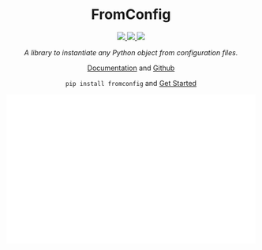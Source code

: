 <p align="center">

<h1 align="center">FromConfig</h1>

<p align="center">
    <a href="https://pypi.python.org/pypi/fromconfig">
        <img src="https://img.shields.io/pypi/v/fromconfig.svg">
    </a>
    <a href="https://github.com/criteo/fromconfig/actions?query=workflow%3A%22Continuous+integration%22">
        <img src="https://github.com/criteo/fromconfig/workflows/Continuous%20integration/badge.svg">
    </a>
    <a href="https://criteo.github.io/fromconfig">
        <img src="https://img.shields.io/website?down_color=red&down_message=down&label=documentation&up_color=green&up_message=up&url=https%3A%2F%2Fcriteo.github.io%2Ffromconfig%2F">
    </a>
</p>

<p align="center"><i>A library to instantiate any Python object from configuration files.</i></p>

<p align="center"><a href="https://criteo.github.io/fromconfig">Documentation</a> and <a href="https://github.com/criteo/fromconfig">Github</a></p>

<p align="center">
    <code>pip install fromconfig</code> and <a href="https://criteo.github.io/fromconfig/#/getting-started/quickstart/">Get Started</a>
</p>

<p align="center">
    <img src="./images/fromconfig.svg">
</p>
